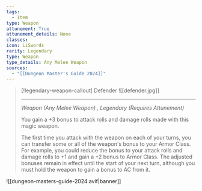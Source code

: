 ```yaml
---
tags:
  - Item
type: Weapon
attunement: True
attunement_details: None
classes:
icon: LiSwords
rarity: Legendary
type: Weapon
type_details: Any Melee Weapon
sources: 
  - "[[Dungeon Master's Guide 2024]]"
---
```

>[!legendary-weapon-callout] Defender
>![[defender.jpg]]
>
>- - -
>_Weapon (Any Melee Weapon) , Legendary (Requires Attunement)_
>
>You gain a +3 bonus to attack rolls and damage rolls made with this magic weapon.
>
>The first time you attack with the weapon on each of your turns, you can transfer some or all of the weapon's bonus to your Armor Class. For example, you could reduce the bonus to your attack rolls and damage rolls to +1 and gain a +2 bonus to Armor Class. The adjusted bonuses remain in effect until the start of your next turn, although you must hold the weapon to gain a bonus to AC from it.

![[dungeon-masters-guide-2024.avif|banner]]